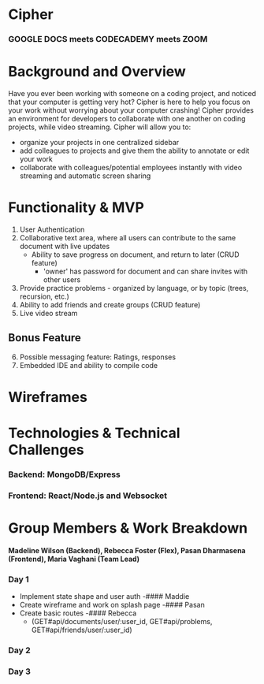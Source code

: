 # Cipher

###  GOOGLE DOCS meets CODECADEMY meets ZOOM


# Background and Overview 
Have you ever been working with someone on a coding project, and noticed that your computer is getting very hot?
Cipher is here to help you focus on your work without worrying about your computer crashing!
Cipher provides an environment for developers to collaborate with one another on coding projects, while video streaming.
Cipher will allow you to: 
  - organize your projects in one centralized sidebar
  - add colleagues to projects and give them the ability to annotate or edit your work
  - collaborate with colleagues/potential employees instantly with video streaming and automatic screen sharing


# Functionality & MVP 

1. User Authentication
2. Collaborative text area, where all users can contribute to the same document with live updates
    - Ability to save progress on document, and return to later (CRUD feature)
      - 'owner' has password for document and can share invites with other users
3. Provide practice problems - organized by language, or by topic (trees, recursion, etc.)
4. Ability to add friends and create groups (CRUD feature)
5. Live video stream


## Bonus Feature
6. Possible messaging feature: Ratings, responses
7. Embedded IDE and ability to compile code


# Wireframes


# Technologies & Technical Challenges 

### Backend: MongoDB/Express 


### Frontend: React/Node.js and Websocket



# Group Members & Work Breakdown 

#### Madeline Wilson (Backend), Rebecca Foster (Flex), Pasan Dharmasena (Frontend), Maria Vaghani (Team Lead)

### Day 1 
  - Implement state shape and user auth -#### Maddie
  - Create wireframe and work on splash page -#### Pasan
  - Create basic routes -#### Rebecca
      - (GET#api/documents/user/:user_id, GET#api/problems, GET#api/friends/user/:user_id)
### Day 2 
  
### Day 3

